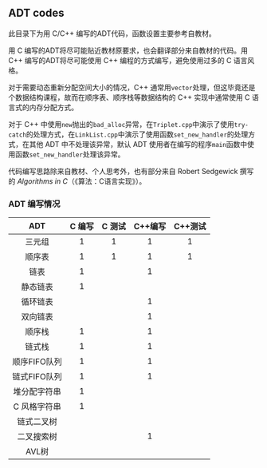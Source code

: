 ## ADT codes

此目录下为用 C/C++ 编写的ADT代码，函数设置主要参考自教材。

用 C 编写的ADT将尽可能贴近教材原要求，也会翻译部分来自教材的代码。用 C++ 编写的ADT将尽可能使用 C++ 编程的方式编写，避免使用过多的 C 语言风格。

对于需要动态重新分配空间大小的情况，C++ 通常用`vector`处理，但这毕竟还是个数据结构课程，故而在顺序表、顺序栈等数据结构的 C++ 实现中通常使用 C 语言式的内存分配方式。

对于 C++ 中使用`new`抛出的`bad_alloc`异常，在`Triplet.cpp`中演示了使用`try-catch`的处理方式，在`LinkList.cpp`中演示了使用函数`set_new_handler`的处理方式，在其他 ADT 中不处理该异常，默认 ADT 使用者在编写的程序`main`函数中使用函数`set_new_handler`处理该异常。

代码编写思路除来自教材、个人思考外，也有部分来自 Robert Sedgewick 撰写的 *Algorithms in C*（《算法：C语言实现》）。

### ADT 编写情况

|ADT|C 编写|C 测试|C++编写|C++测试|
|:--:|:--:|:--:|:--:|:--:|
|三元组|1|1|1|1|
|顺序表|1|1|1|1|
|链表|1||1||
|静态链表|1||||
|循环链表|||1||
|双向链表|||1||
|顺序栈|1||1||
|链式栈|1||1||
|顺序FIFO队列|1||1||
|链式FIFO队列|1||1||
|堆分配字符串|1||||
|C 风格字符串|1||||
|链式二叉树|||||
|二叉搜索树|||1||
|AVL树|||||